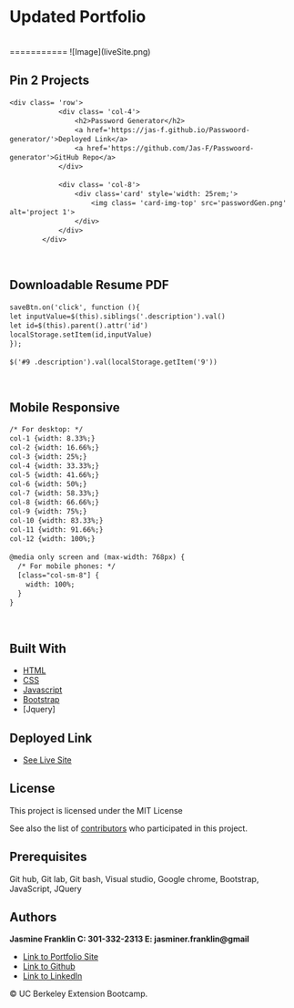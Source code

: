 # Updated Portfolio
<br>
===========
![Image](liveSite.png)

<br>

## Pin 2 Projects

```
<div class= 'row'>
            <div class= 'col-4'>
                <h2>Password Generator</h2>
                <a href='https://jas-f.github.io/Passwoord-generator/'>Deployed Link</a>
                <a href='https://github.com/Jas-F/Passwoord-generator'>GitHub Repo</a>
            </div>

            <div class= 'col-8'>
                <div class='card' style='width: 25rem;'>
                    <img class= 'card-img-top' src='passwordGen.png' alt='project 1'>
                </div>
            </div>       
        </div>

```
<br>

## Downloadable Resume PDF

```
saveBtn.on('click', function (){
let inputValue=$(this).siblings('.description').val()
let id=$(this).parent().attr('id')
localStorage.setItem(id,inputValue)
});

$('#9 .description').val(localStorage.getItem('9'))
```
<br>

## Mobile Responsive

```
/* For desktop: */
col-1 {width: 8.33%;}
col-2 {width: 16.66%;}
col-3 {width: 25%;}
col-4 {width: 33.33%;}
col-5 {width: 41.66%;}
col-6 {width: 50%;}
col-7 {width: 58.33%;}
col-8 {width: 66.66%;}
col-9 {width: 75%;}
col-10 {width: 83.33%;}
col-11 {width: 91.66%;}
col-12 {width: 100%;}

@media only screen and (max-width: 768px) {
  /* For mobile phones: */
  [class="col-sm-8"] {
    width: 100%;
  }
}
```

<br>

## Built With

* [HTML](https://developer.mozilla.org/en-US/docs/Web/HTML)
* [CSS](https://developer.mozilla.org/en-US/docs/Web/CSS)
* [Javascript](https://developer.mozilla.org/en-US/docs/Web/JavaScript)
* [Bootstrap](https://getbootstrap.com/)
* [Jquery]

## Deployed Link

* [See Live Site](https://jas-f.github.io/updated-portfolio/)

## License

This project is licensed under the MIT License 

See also the list of [contributors](https://github.com/your/project/contributors) who participated in this project.

## Prerequisites

Git hub,
Git lab,
Git bash,
Visual studio,
Google chrome,
Bootstrap,
JavaScript,
JQuery

## Authors

**Jasmine Franklin C: 301-332-2313 E: jasminer.franklin@gmail** 

- [Link to Portfolio Site](https://jas-f.github.io/responsive-portfolio/)
- [Link to Github](https://github.com/)
- [Link to LinkedIn](https://www.linkedin.com/in/jasmine-franklin-8b08ba121)

<p>&copy; UC Berkeley Extension Bootcamp.</p>
